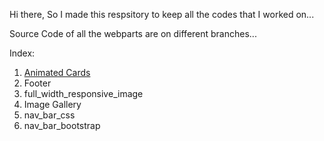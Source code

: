 Hi there, So  I made this respsitory to keep all the codes that I worked on...

Source Code of all the webparts are on different branches...

Index:
1. [Animated Cards](https://www.google.com)
2. Footer
3. full_width_responsive_image 
4. Image Gallery
5. nav_bar_css
6. nav_bar_bootstrap